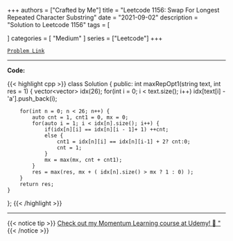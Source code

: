 
+++
authors = ["Crafted by Me"]
title = "Leetcode 1156: Swap For Longest Repeated Character Substring"
date = "2021-09-02"
description = "Solution to Leetcode 1156"
tags = [
    
]
categories = [
    "Medium"
]
series = ["Leetcode"]
+++



[`Problem Link`](https://leetcode.com/problems/swap-for-longest-repeated-character-substring/description/)

---

**Code:**

{{< highlight cpp >}}
class Solution {
public:
    int maxRepOpt1(string text, int res = 1) {
        vector<vector<int>> idx(26);
        for(int i = 0; i < text.size(); i++)
            idx[text[i] - 'a'].push_back(i);

        for(int n = 0; n < 26; n++) {
            auto cnt = 1, cnt1 = 0, mx = 0;
            for(auto i = 1; i < idx[n].size(); i++) {
                if(idx[n][i] == idx[n][i - 1]+ 1) ++cnt;
                else {
                    cnt1 = idx[n][i] == idx[n][i-1] + 2? cnt:0;
                    cnt = 1;
                }
                mx = max(mx, cnt + cnt1);
            }
            res = max(res, mx + ( idx[n].size() > mx ? 1 : 0) );
        }
        return res;
    }
};
{{< /highlight >}}


---


{{< notice tip >}}
[Check out my Momentum Learning course at Udemy! 🚀 "](https://www.udemy.com/course/blind-75-the-data-structures-and-algorithms-essentials/)
{{< /notice >}}

